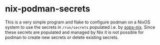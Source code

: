 # nix-podman-secrets

This is a very simple program and flake to configure podman on a NixOS system
to use the secrets in `/run/secrets` populated i.e. by [sops-nix](https://github.com/Mic92/sops-nix).
Since these secrets are populated and managed by Nix it is not possible for podman to
create new secrets or delete existing secrets.
